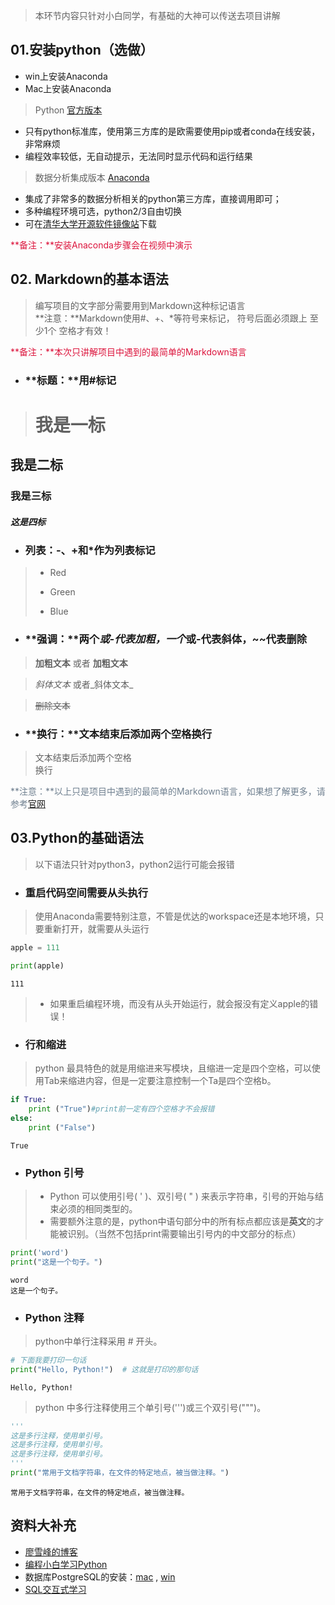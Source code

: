 
> 本环节内容只针对小白同学，有基础的大神可以传送去项目讲解

## 01.安装python（选做）
- win上安装Anaconda
- Mac上安装Anaconda

>Python [官方版本](https://www.python.org/)
- 只有python标准库，使用第三方库的是欧需要使用pip或者conda在线安装，非常麻烦
- 编程效率较低，无自动提示，无法同时显示代码和运行结果  

>数据分析集成版本 [Anaconda](https://www.anaconda.com/download/)
- 集成了非常多的数据分析相关的python第三方库，直接调用即可；
- 多种编程环境可选，python2/3自由切换
- 可在[清华大学开源软件镜像站](https://mirrors.tuna.tsinghua.edu.cn/anaconda/archive/)下载

<font color=#DC143C	 >**备注：**安装Anaconda步骤会在视频中演示</font>

## 02. Markdown的基本语法
> 编写项目的文字部分需要用到Markdown这种标记语言  
**注意：**Markdown使用#、+、*等符号来标记， 符号后面必须跟上 至少1个 空格才有效！</u>

<font color=#DC143C	 >**备注：**本次只讲解项目中遇到的最简单的Markdown语言</font>

- ### **标题：**用#标记

> # 我是一标
## 我是二标
### 我是三标
##### 这是四标

- ### **列表：**-、+和*作为列表标记

> - Red
> * Green
> + Blue

- ### **强调：**两个*或-代表加粗，一个*或-代表斜体，~~代表删除

  
> **加粗文本** 或者 __加粗文本__

> *斜体文本*  或者_斜体文本_

> ~~删除文本~~

- ### **换行：**文本结束后添加两个空格换行  

> 文本结束后添加两个空格  
换行  

<font color=#708090	 >**注意：**以上只是项目中遇到的最简单的Markdown语言，如果想了解更多，请参考[官网](http://www.markdown.cn/)  </font>

## 03.Python的基础语法
> 以下语法只针对python3，python2运行可能会报错

- ### 重启代码空间需要从头执行
> 使用Anaconda需要特别注意，不管是优达的workspace还是本地环境，只要重新打开，就需要从头运行  


```python
apple = 111
```


```python
print(apple)
```

    111
    

> - 如果重启编程环境，而没有从头开始运行，就会报没有定义apple的错误！

- ### 行和缩进
> python 最具特色的就是用缩进来写模块，且缩进一定是四个空格，可以使用Tab来缩进内容，但是一定要注意控制一个Ta是四个空格b。


```python
if True:
    print ("True")#print前一定有四个空格才不会报错
else:
    print ("False")
```

    True
    

- ### Python 引号
> - Python 可以使用引号( ' )、双引号( " ) 来表示字符串，引号的开始与结束必须的相同类型的。  
> - 需要额外注意的是，python中语句部分中的所有标点都应该是**英文**的才能被识别。（当然不包括print需要输出引号内的中文部分的标点）


```python
print('word')
print("这是一个句子。")
```

    word
    这是一个句子。
    

- ### Python 注释
> python中单行注释采用 # 开头。




```python
# 下面我要打印一句话
print("Hello, Python!")  # 这就是打印的那句话
```

    Hello, Python!
    

> python 中多行注释使用三个单引号(''')或三个双引号(""")。


```python
'''
这是多行注释，使用单引号。
这是多行注释，使用单引号。
这是多行注释，使用单引号。
'''
print("常用于文档字符串，在文件的特定地点，被当做注释。")
```

    常用于文档字符串，在文件的特定地点，被当做注释。
    

## 资料大补充
- [廖雪峰的博客](https://www.liaoxuefeng.com/wiki/0014316089557264a6b348958f449949df42a6d3a2e542c000)  
- [编程小白学习Python](https://www.zhihu.com/pub/book/19550511)
- 数据库PostgreSQL的安装：[mac](http://postgresapp.com/ ) , [win](https://jingyan.baidu.com/article/11c17a2c2de638f447e39d10.html)
- [SQL交互式学习](https://sqlbolt.com/lesson/)

